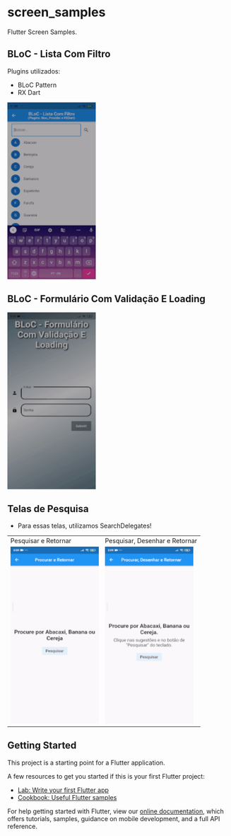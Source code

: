 # screen_samples

Flutter Screen Samples.

## BLoC - Lista Com Filtro
Plugins utilizados:

- BLoC Pattern
- RX Dart

<img src="https://raw.githubusercontent.com/CaioAFA/flutter-public-samples/master/screen_samples/images/previews/bloc_list_with_filter.gif" width="200" height="400" />

## BLoC - Formulário Com Validação E Loading

<img src="https://raw.githubusercontent.com/CaioAFA/flutter-public-samples/master/screen_samples/images/previews/bloc_form_with_validation_and_loading.gif" width="200" height="400" />

## Telas de Pesquisa
- Para essas telas, utilizamos SearchDelegates!

<table>
  <tr>
    <td>Pesquisar e Retornar</td>
    <td>Pesquisar, Desenhar e Retornar</td>
  </tr>
  <tr>
    <td>
      <img src="https://github.com/CaioAFA/flutter-public-samples/blob/master/screen_samples/images/previews/search_return.gif" width="200" height="400"/>
    </td>
    <td>
      <img src="https://github.com/CaioAFA/flutter-public-samples/blob/master/screen_samples/images/previews/search_render_return.gif" width="200" height="400"/>
    </td>
  </tr>
</table>
 
## Getting Started

This project is a starting point for a Flutter application.

A few resources to get you started if this is your first Flutter project:

- [Lab: Write your first Flutter app](https://flutter.dev/docs/get-started/codelab)
- [Cookbook: Useful Flutter samples](https://flutter.dev/docs/cookbook)

For help getting started with Flutter, view our
[online documentation](https://flutter.dev/docs), which offers tutorials,
samples, guidance on mobile development, and a full API reference.
